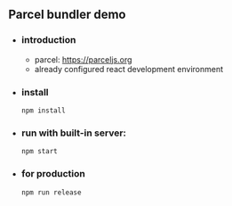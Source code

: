 ## Parcel bundler demo

- ### introduction
  - parcel:  https://parceljs.org
  - already configured react development environment

- ### install
    `npm install`

- ### run with built-in server:
    `npm start`

- ### for production
    `npm run release`
  
